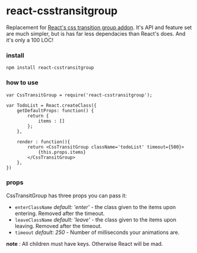 # react-csstransitgroup
Replacement for [React's css transition group addon](https://facebook.github.io/react/docs/animation.html). It's API and feature set are much simpler, but is has far less dependacies than React's does. And it's only a 100 LOC!

### install

`npm install react-csstransitgroup`


### how to use

```
var CssTransitGroup = require('react-csstransitgroup');

var TodoList = React.createClass({
	getDefaultProps: function() {
		return {
			items : []
		};
	},

	render : function(){
		return <CssTransitGroup className='todoList' timeout={500}>
			{this.props.items}
		</CssTransitGroup>
	},
})
```

### props

CssTransitGroup has three props you can pass it:

* `enterClassName` *default: 'enter'* - the class given to the items upon entering. Removed after the timeout.
* `leaveClassName` *default: 'leave'* - the class given to the items upon leaving. Removed after the timeout.
* `timeout` *default: 250* - Number of milliseconds your animations are.

**note** : All children must have keys. Otherwise React will be mad.
